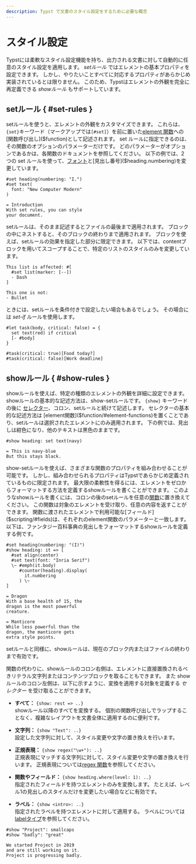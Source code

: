 ```yaml
---
description: Typst で文書のスタイル設定をするために必要な概念
---
```


# スタイル設定

Typstには柔軟なスタイル設定機能を持ち、出力される文書に対して自動的に任意のスタイル設定を適用します。
_setルール_ ではエレメントの基本プロパティを設定できます。
しかし、やりたいことすべてに対応するプロパティがあらかじめ実装されているとは限りません。
このため、Typstはエレメントの外観を完全に再定義できる _showルール_ もサポートしています。

## setルール { #set-rules }

setルールを使うと、エレメントの外観をカスタマイズできます。
これらは、`{set}`キーワード（マークアップでは`[#set]`）を前に置いた[element 関数]($function/#element-functions)への[関数呼び出し]($function)として記述されます。
set ルールに指定できるのは、その関数のオプションのパラメーターだけです。
どのパラメーターがオプションであるかは、各関数のドキュメントを参照してください。
以下の例では、2 つの set ルールを使って、[フォント]($text.font)と[見出し番号]($heading.numbering)を変更しています。

```example
#set heading(numbering: "I.")
#set text(
  font: "New Computer Modern"
)

= Introduction
With set rules, you can style
your document.
```

setルールは、そのまま記述するとファイルの最後まで適用されます。
ブロックの中にネストすると、そのブロックの終わりまで適用されます。
ブロックを使えば、setルールの効果を指定した部分に限定できます。
以下では、contentブロックを用いてスコープすることで、特定のリストのスタイルのみを変更しています。

```example
This list is affected: #[
  #set list(marker: [--])
  - Dash
]

This one is not:
- Bullet
```

ときには、setルールを条件付きで設定したい場合もあるでしょう。
その場合には _set-if_ ルールを使用します。

```example
#let task(body, critical: false) = {
  set text(red) if critical
  [- #body]
}

#task(critical: true)[Food today?]
#task(critical: false)[Work deadline]
```

## showルール { #show-rules }

showルールを使えば、特定の種類のエレメントの外観を詳細に設定できます。
showルールの基本的な記述方法は、show-setルールです。
`{show}` キーワードの後に [セレクター]($selector)、コロン、setルールと続けて記述します。
セレクターの基本的な記述方法は [element関数]($function/#element-functions)を置くことであり、setルールは選択されたエレメントにのみ適用されます。
下の例では、見出しは紺色になり、他のテキストは黒色のままです。

```example
#show heading: set text(navy)

= This is navy-blue
But this stays black.
```

show-setルールを使えば、さまざまな関数のプロパティを組み合わせることが可能です。
しかし、組み合わせられるプロパティはTypstであらかじめ定義されているものに限定されます。
最大限の柔軟性を得るには、エレメントをゼロからフォーマットする方法を定義するshowルールを書くことができます。
このようなshowルールを書くには、コロンの後のsetルールを任意の[関数]($function)に置き換えてください。
この関数は対象のエレメントを受け取り、任意の内容を返すことができます。
関数に渡されたエレメントで利用可能な[フィールド]($scripting/#fields)は、それぞれのelement関数のパラメーターと一致します。
以下は、ファンタジー百科事典の見出しをフォーマットするshowルールを定義する例です。

```example
#set heading(numbering: "(I)")
#show heading: it => [
  #set align(center)
  #set text(font: "Inria Serif")
  \~ #emph(it.body)
     #counter(heading).display(
       it.numbering
     ) \~
]

= Dragon
With a base health of 15, the
dragon is the most powerful
creature.

= Manticore
While less powerful than the
dragon, the manticore gets
extra style points.
```

setルールと同様に、showルールは、現在のブロック内またはファイルの終わりまで有効です。

関数の代わりに、showルールのコロン右側は、エレメントに直接置換されるべきリテラル文字列またはコンテンツブロックを取ることもできます。
また showルールのコロン左側は、以下に示すように、変換を適用する対象を定義する _セレクター_ を受け取ることができます。

- **すべて：** `{show: rest => ..}` \
  showルール以降のすべてを変換する。
  個別の関数呼び出しでラップすることなく、複雑なレイアウトを文書全体に適用するのに便利です。

- **文字列：** `{show "Text": ..}` \
  設定した文字列に対して、スタイル変更や文字の置き換えを行います。

- **正規表現：** `{show regex("\w+"): ..}` \
  正規表現にマッチする文字列に対して、スタイル変更や文字の置き換えを行います。
  正規表現については[regex 関数]($regex)を参照してください。

- **関数やフィールド：** `{show heading.where(level: 1): ..}` \
  指定されたフィールドを持つエレメントのみを変換します。
  たとえば、レベル1の見出しのスタイルだけを変更したい場合などに有効です。

- **ラベル：** `{show <intro>: ..}` \
  指定されたラベルを持つエレメントに対して適用する。
  ラベルについては[labelタイプ]($label)を参照してください。

```example
#show "Project": smallcaps
#show "badly": "great"

We started Project in 2019
and are still working on it.
Project is progressing badly.
```
